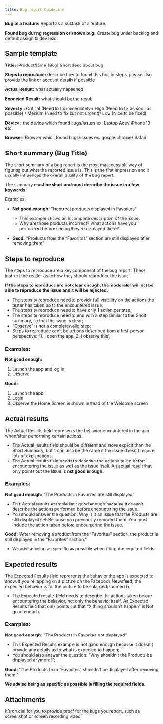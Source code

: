 ```yaml
---
title: Bug report Guideline
---
```

**Bug of a feature:** Report as a subtask of a feature.

**Found bug during regression or known bug:** Create bug under backlog and default assign to dev lead.

## Sample template
**Title:** [ProductName][Bug] Short desc about bug

**Steps to reproduce:** describe how to found this bug in steps, please also provide the link or account details if possible

**Actual Result:** what actually happened

**Expected Result:** what should be the result

**Severity :** Critical (Need to fix immediately)/ High
(Need to fix as soon as possible)
/ Medium  (Need to fix but not urgent)/ Low  (Nice to be fixed)

**Device :** the device which found bugs/issues ex. Labtop Acer/ iPhone 13 etc.

**Browser:** Browser which found bugs/issues ex. google chrome/ Safari

## Short summary (Bug Title)

The short summary of a bug report is the most maaccessible way of figuring out what the reported issue is. This is the first impression and it usually influences the overall quality of the bug report.

The summary **must be short and must describe the issue in a few keywords.**

Examples:
 - **Not good enough:**
“Incorrect products displayed in Favoritos”
   - This example shows an incomplete description of the issue.
   - Why are those products incorrect? What actions have you performed before seeing they’re displayed there?

 - **Good:**
“Products from the “Favoritos” section are still displayed after removing them”

## Steps to reproduce

The steps to reproduce are a key component of the bug report. These instruct the reader as to how they should reproduce the issue.

**If the steps to reproduce are not clear enough, the moderator will not be able to reproduce the issue and it will be rejected.**
 - The steps to reproduce need to provide full visibility on the actions the tester has taken up to the encountered issue;
 - The steps to reproduce need to have only 1 action per step;
 - The steps to reproduce need to end with a step similar to the Short summary, so that the issue is clear;
 - “Observe” is not a complete/valid step;
 - Steps to reproduce can’t be actions described from a first-person perspective: “1. I open the app. 2. I observe this”;

### Examples:
**Not good enough:**
1. Launch the app and log in
2. Observe

**Good:**
1. Launch the app
2. Login
3. Observe the Home Screen is shown instead of the Welcome screen

## Actual results
The Actual Results field represents the behavior encountered in the app when/after performing certain actions.
 - The Actual results field should be different and more explicit than the Short Summary, but it can also be the same if the issue doesn’t require lots of explanations.
 - The Actual results field needs to describe the actions taken before encountering the issue as well as the issue itself. An actual result that only points out the issue is **not good enough.**

### Examples:
**Not good enough:**
“The Products in Favorites are still displayed”
 - This Actual results example isn’t good enough because it doesn’t describe the actions performed before encountering the issue.
 - You should answer the question: Why is it an issue that the Products are still displayed? -> Because you previously removed them. You must include the action taken before encountering the issue.

**Good:**
“After removing a product from the “Favorites” section, the product is still displayed in the “Favorites” section.”
 - We advise being as specific as possible when filling the required fields.

## Expected results
The Expected Results field represents the behavior the app is expected to show. If you’re tapping on a picture on the Facebook Newsfeed, the expected behavior is for the picture to be enlarged/zoomed in.

 - The Expected results field needs to describe the actions taken before encountering the behavior, not only the behavior itself. An Expected Results field that only points out that “X thing shouldn’t happen” is Not good enough.

### Examples:
**Not good enough:**
“The Products in Favorites not displayed”
 - This Expected Results example is not good enough because it doesn’t provide any details as to what is expected to happen;
 - You should also answer the question: “Why shouldn’t the Products be displayed anymore?”;

**Good:**
“The Products from “Favorites” shouldn’t be displayed after removing them.”

**We advise being as specific as possible in filling the required fields.**

## Attachments
It’s crucial for you to provide proof for the bugs you report, such as screenshot or screen recording video
